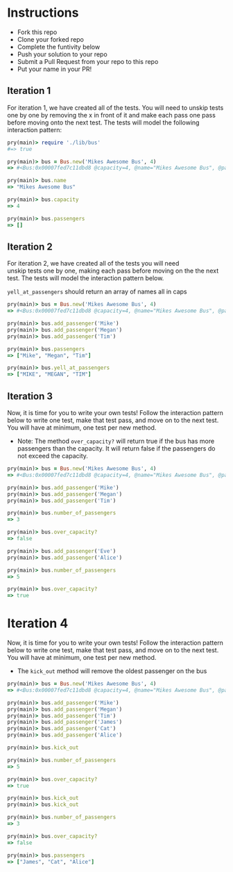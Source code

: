 # Instructions
* Fork this repo
* Clone your forked repo
* Complete the funtivity below
* Push your solution to your repo
* Submit a Pull Request from your repo to this repo
* Put your name in your PR!

## Iteration 1 

For iteration 1, we have created all of the tests.
You will need to unskip tests one by one by removing the x
in front of it and make each pass one pass before
moving onto the next test. The tests will model the
following interaction pattern:

```ruby
pry(main)> require './lib/bus'
#=> true

pry(main)> bus = Bus.new('Mikes Awesome Bus', 4)
=> #<Bus:0x00007fed7c11dbd8 @capacity=4, @name="Mikes Awesome Bus", @passengers=[]>

pry(main)> bus.name
=> "Mikes Awesome Bus"

pry(main)> bus.capacity
=> 4

pry(main)> bus.passengers
=> []
```


## Iteration 2

For iteration 2, we have created all of the tests you will need  
unskip tests one by one, making each pass before moving on the the next test.
The tests will model the interaction pattern below.

`yell_at_passengers` should return an array of names all in caps

```ruby
pry(main)> bus = Bus.new('Mikes Awesome Bus', 4)
=> #<Bus:0x00007fed7c11dbd8 @capacity=4, @name="Mikes Awesome Bus", @passengers=[]>

pry(main)> bus.add_passenger('Mike')
pry(main)> bus.add_passenger('Megan')
pry(main)> bus.add_passenger('Tim')

pry(main)> bus.passengers
=> ["Mike", "Megan", "Tim"]

pry(main)> bus.yell_at_passengers
=> ["MIKE", "MEGAN", "TIM"]
```

## Iteration 3
Now, it is time for you to write your own tests! Follow the interaction pattern
below to write one test, make that test pass, and move on to the next test.
You will have at minimum, one test per new method.
* Note: The method `over_capacity?` will return true if the bus has more passengers than the capacity. It will return false if the passengers do not exceed the capacity.

```ruby
pry(main)> bus = Bus.new('Mikes Awesome Bus', 4)
=> #<Bus:0x00007fed7c11dbd8 @capacity=4, @name="Mikes Awesome Bus", @passengers=[]>

pry(main)> bus.add_passenger('Mike')
pry(main)> bus.add_passenger('Megan')
pry(main)> bus.add_passenger('Tim')

pry(main)> bus.number_of_passengers
=> 3

pry(main)> bus.over_capacity?
=> false

pry(main)> bus.add_passenger('Eve')
pry(main)> bus.add_passenger('Alice')

pry(main)> bus.number_of_passengers
=> 5

pry(main)> bus.over_capacity?
=> true
```

# Iteration 4
Now, it is time for you to write your own tests! Follow the interaction pattern
below to write one test, make that test pass, and move on to the next test.
You will have at minimum, one test per new method.
* The `kick_out` method will remove the oldest passenger on the bus

```ruby
pry(main)> bus = Bus.new('Mikes Awesome Bus', 4)
=> #<Bus:0x00007fed7c11dbd8 @capacity=4, @name="Mikes Awesome Bus", @passengers=[]>

pry(main)> bus.add_passenger('Mike')
pry(main)> bus.add_passenger('Megan')
pry(main)> bus.add_passenger('Tim')
pry(main)> bus.add_passenger('James')
pry(main)> bus.add_passenger('Cat')
pry(main)> bus.add_passenger('Alice')

pry(main)> bus.kick_out

pry(main)> bus.number_of_passengers
=> 5

pry(main)> bus.over_capacity?
=> true

pry(main)> bus.kick_out
pry(main)> bus.kick_out

pry(main)> bus.number_of_passengers
=> 3

pry(main)> bus.over_capacity?
=> false

pry(main)> bus.passengers
=> ["James", "Cat", "Alice"]

```
